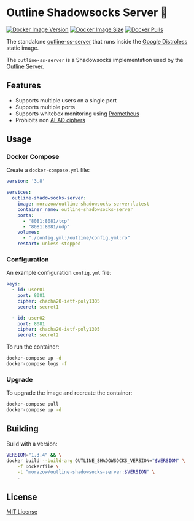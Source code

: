 # Outline Shadowsocks Server &#x1F433;

[![Docker Image Version][version-badge]][hub-link]
[![Docker Image Size][size-badge]][hub-link]
[![Docker Pulls][pulls-badge]][hub-link]

The standalone [outline-ss-server][outline-ss-server] that runs inside the
[Google Distroless][distroless] static image.

The `outline-ss-server` is a Shadowsocks implementation used by the [Outline
Server][outline-server].

## Features

- Supports multiple users on a single port
- Supports multiple ports
- Supports whitebox monitoring using [Prometheus][prometheus]
- Prohibits non [AEAD ciphers][aead-ciphers]

## Usage

### Docker Compose

Create a `docker-compose.yml` file:

```yml
version: '3.8'

services:
  outline-shadowsocks-server:
    image: morazow/outline-shadowsocks-server:latest
    container_name: outline-shadowsocks-server
    ports:
      - "8081:8081/tcp"
      - "8081:8081/udp"
    volumes:
      - "./config.yml:/outline/config.yml:ro"
    restart: unless-stopped
```

### Configuration

An example configuration `config.yml` file:

```yml
keys:
  - id: user01
    port: 8081
    cipher: chacha20-ietf-poly1305
    secret: secret1

  - id: user02
    port: 8081
    cipher: chacha20-ietf-poly1305
    secret: secret2
```

To run the container:

```sh
docker-compose up -d
docker-compose logs -f
```

### Upgrade

To upgrade the image and recreate the container:

```sh
docker-compose pull
docker-compose up -d
```

## Building

Build with a version:

```sh
VERSION="1.3.4" && \
docker build --build-arg OUTLINE_SHADOWSOCKS_VERSION="$VERSION" \
    -f Dockerfile \
    -t "morazow/outline-shadowsocks-server:$VERSION" \
    .
```

## License

[MIT License](LICENSE)

[distroless]: https://github.com/GoogleContainerTools/distroless
[outline-server]: https://github.com/Jigsaw-Code/outline-server
[outline-ss-server]: https://github.com/Jigsaw-Code/outline-ss-server
[prometheus]: https://prometheus.io/
[aead-ciphers]: https://shadowsocks.org/en/wiki/AEAD-Ciphers.html
[pulls-badge]: https://img.shields.io/docker/pulls/morazow/outline-shadowsocks-server.svg?style=flat-square&logo=docker
[size-badge]: https://img.shields.io/docker/image-size/morazow/outline-shadowsocks-server.svg?style=flat-square&logo=docker
[version-badge]: https://img.shields.io/docker/v/morazow/outline-shadowsocks-server.svg?style=flat-square&logo=docker
[hub-link]: https://hub.docker.com/r/morazow/outline-shadowsocks-server

